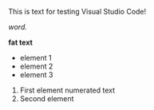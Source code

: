 This is text for testing Visual Studio Code!

*word.*

**fat text**

* element 1 
* element 2
* element 3

1. First element numerated text
2. Second element